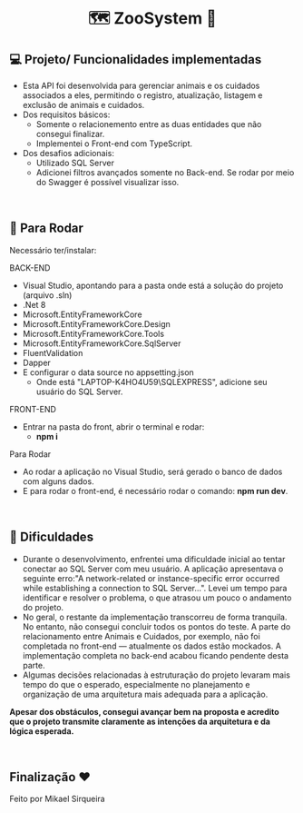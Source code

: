 <h1 align="center"> 🗺️ ZooSystem 🎠 </h1>

  
## 💻 Projeto/ Funcionalidades implementadas

- Esta API foi desenvolvida para gerenciar animais e os cuidados associados a eles, permitindo o registro, atualização, listagem e exclusão de animais e cuidados.
- Dos requisitos básicos:
  - Somente o relacionemento entre as duas entidades que não consegui finalizar.
  - Implementei o Front-end com TypeScript.
- Dos desafios adicionais:
  - Utilizado SQL Server
  - Adicionei filtros avançados somente no Back-end. Se rodar por meio do Swagger é possível visualizar isso.

<br>

## 🔎 Para Rodar

Necessário ter/instalar:

BACK-END
- Visual Studio, apontando para a pasta onde está a solução do projeto (arquivo .sln)
- .Net 8
- Microsoft.EntityFrameworkCore
- Microsoft.EntityFrameworkCore.Design
- Microsoft.EntityFrameworkCore.Tools
- Microsoft.EntityFrameworkCore.SqlServer
- FluentValidation
- Dapper
- E configurar o data source no appsetting.json
  - Onde está "LAPTOP-K4HO4U59\\SQLEXPRESS", adicione seu usuário do SQL Server.

FRONT-END
- Entrar na pasta do front, abrir o terminal e rodar:
  - **npm i**

Para Rodar
- Ao rodar a aplicação no Visual Studio, será gerado o banco de dados com alguns dados.
- E para rodar o front-end, é necessário rodar o comando: **npm run dev**.

<br>

## 👻 Dificuldades
- Durante o desenvolvimento, enfrentei uma dificuldade inicial ao tentar conectar ao SQL Server com meu usuário. A aplicação apresentava o seguinte erro:"A network-related or instance-specific error occurred while establishing a connection to SQL Server...". Levei um tempo para identificar e resolver o problema, o que atrasou um pouco o andamento do projeto.
- No geral, o restante da implementação transcorreu de forma tranquila. No entanto, não consegui concluir todos os pontos do teste. A parte do relacionamento entre Animais e Cuidados, por exemplo, não foi completada no front-end — atualmente os dados estão mockados. A implementação completa no back-end acabou ficando pendente desta parte.
- Algumas decisões relacionadas à estruturação do projeto levaram mais tempo do que o esperado, especialmente no planejamento e organização de uma arquitetura mais adequada para a aplicação.

**Apesar dos obstáculos, consegui avançar bem na proposta e acredito que o projeto transmite claramente as intenções da arquitetura e da lógica esperada.**

<br>

## Finalização ❤

Feito por Mikael Sirqueira
